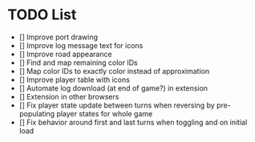 # TODO List

- [] Improve port drawing
- [] Improve log message text for icons
- [] Improve road appearance
- [] Find and map remaining color IDs
- [] Map color IDs to exactly color instead of approximation
- [] Improve player table with icons
- [] Automate log download (at end of game?) in extension
- [] Extension in other browsers
- [] Fix player state update between turns when reversing by pre-populating player states for whole game
- [] Fix behavior around first and last turns when toggling and on initial load
